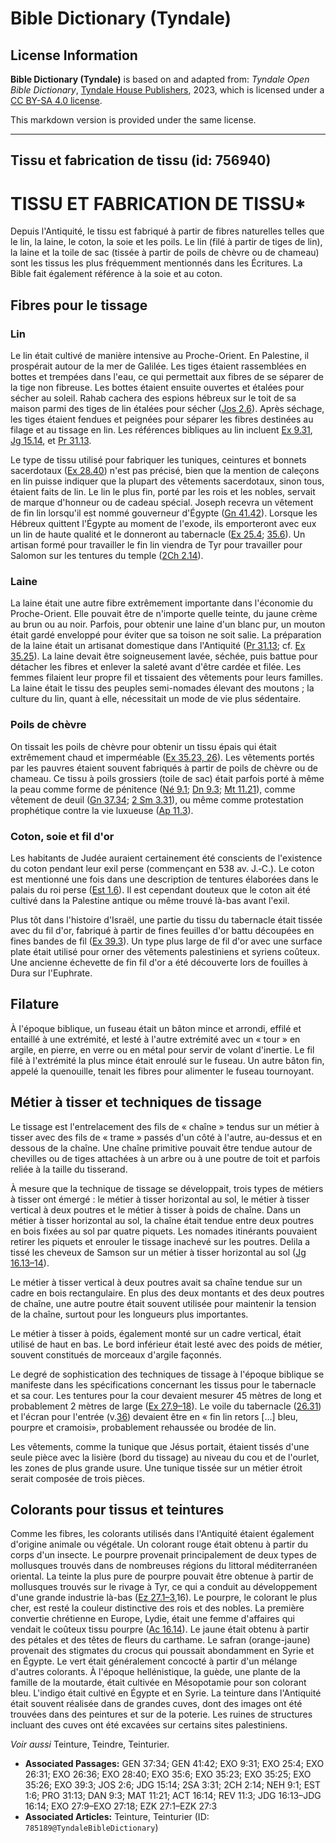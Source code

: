 # Bible Dictionary (Tyndale)

## License Information

**Bible Dictionary (Tyndale)** is based on and adapted from: _Tyndale Open Bible Dictionary_, [Tyndale House Publishers](https://tyndaleopenresources.com/), 2023, which is licensed under a [CC BY-SA 4.0 license](https://creativecommons.org/licenses/by-sa/4.0/legalcode.en).

This markdown version is provided under the same license.



--------------------------------

## Tissu et fabrication de tissu (id: 756940)

TISSU ET FABRICATION DE TISSU\*
===============================

Depuis l'Antiquité, le tissu est fabriqué à partir de fibres naturelles telles que le lin, la laine, le coton, la soie et les poils. Le lin (filé à partir de tiges de lin), la laine et la toile de sac (tissée à partir de poils de chèvre ou de chameau) sont les tissus les plus fréquemment mentionnés dans les Écritures. La Bible fait également référence à la soie et au coton.

Fibres pour le tissage
----------------------

### Lin

Le lin était cultivé de manière intensive au Proche\-Orient. En Palestine, il prospérait autour de la mer de Galilée. Les tiges étaient rassemblées en bottes et trempées dans l'eau, ce qui permettait aux fibres de se séparer de la tige non fibreuse. Les bottes étaient ensuite ouvertes et étalées pour sécher au soleil. Rahab cachera des espions hébreux sur le toit de sa maison parmi des tiges de lin étalées pour sécher ([Jos 2\.6](https://ref.ly/Josh2:6)). Après séchage, les tiges étaient fendues et peignées pour séparer les fibres destinées au filage et au tissage en lin. Les références bibliques au lin incluent [Ex 9\.31](https://ref.ly/Exod9:31), [Jg 15\.14](https://ref.ly/Judg15:14), et [Pr 31\.13](https://ref.ly/Prov31:13).

Le type de tissu utilisé pour fabriquer les tuniques, ceintures et bonnets sacerdotaux ([Ex 28\.40](https://ref.ly/Exod28:40)) n'est pas précisé, bien que la mention de caleçons en lin puisse indiquer que la plupart des vêtements sacerdotaux, sinon tous, étaient faits de lin. Le lin le plus fin, porté par les rois et les nobles, servait de marque d'honneur ou de cadeau spécial. Joseph recevra un vêtement de fin lin lorsqu'il est nommé gouverneur d'Égypte ([Gn 41\.42](https://ref.ly/Gen41:42)). Lorsque les Hébreux quittent l'Égypte au moment de l'exode, ils emporteront avec eux un lin de haute qualité et le donneront au tabernacle ([Ex 25\.4](https://ref.ly/Exod25:4); [35\.6](https://ref.ly/Exod35:6)). Un artisan formé pour travailler le fin lin viendra de Tyr pour travailler pour Salomon sur les tentures du temple ([2Ch 2\.14](https://ref.ly/2Chr2:14)).

### Laine

La laine était une autre fibre extrêmement importante dans l'économie du Proche\-Orient. Elle pouvait être de n'importe quelle teinte, du jaune crème au brun ou au noir. Parfois, pour obtenir une laine d'un blanc pur, un mouton était gardé enveloppé pour éviter que sa toison ne soit salie. La préparation de la laine était un artisanat domestique dans l'Antiquité ([Pr 31\.13](https://ref.ly/Prov31:13); cf. [Ex 35\.25](https://ref.ly/Exod35:25)). La laine devait être soigneusement lavée, séchée, puis battue pour détacher les fibres et enlever la saleté avant d'être cardée et filée. Les femmes filaient leur propre fil et tissaient des vêtements pour leurs familles. La laine était le tissu des peuples semi\-nomades élevant des moutons ; la culture du lin, quant à elle, nécessitait un mode de vie plus sédentaire.

### Poils de chèvre

On tissait les poils de chèvre pour obtenir un tissu épais qui était extrêmement chaud et imperméable ([Ex 35\.23, 26](https://ref.ly/Exod35:23,Exod35:26)). Les vêtements portés par les pauvres étaient souvent fabriqués à partir de poils de chèvre ou de chameau. Ce tissu à poils grossiers (toile de sac) était parfois porté à même la peau comme forme de pénitence ([Né 9\.1](https://ref.ly/Neh9:1); [Dn 9\.3](https://ref.ly/Dan9:3); [Mt 11\.21](https://ref.ly/Matt11:21)), comme vêtement de deuil ([Gn 37\.34](https://ref.ly/Gen37:34); [2 Sm 3\.31](https://ref.ly/2Sam3:31)), ou même comme protestation prophétique contre la vie luxueuse ([Ap 11\.3](https://ref.ly/Rev11:3)).

### Coton, soie et fil d'or

Les habitants de Judée auraient certainement été conscients de l'existence du coton pendant leur exil perse (commençant en 538 av. J.‑C.). Le coton est mentionné une fois dans une description de tentures élaborées dans le palais du roi perse ([Est 1\.6](https://ref.ly/Esth1:6)). Il est cependant douteux que le coton ait été cultivé dans la Palestine antique ou même trouvé là\-bas avant l'exil.

Plus tôt dans l'histoire d'Israël, une partie du tissu du tabernacle était tissée avec du fil d'or, fabriqué à partir de fines feuilles d'or battu découpées en fines bandes de fil ([Ex 39\.3](https://ref.ly/Exod39:3)). Un type plus large de fil d'or avec une surface plate était utilisé pour orner des vêtements palestiniens et syriens coûteux. Une ancienne échevette de fin fil d'or a été découverte lors de fouilles à Dura sur l'Euphrate.

Filature
--------

À l'époque biblique, un fuseau était un bâton mince et arrondi, effilé et entaillé à une extrémité, et lesté à l'autre extrémité avec un « tour » en argile, en pierre, en verre ou en métal pour servir de volant d'inertie. Le fil filé à l'extrémité la plus mince était enroulé sur le fuseau. Un autre bâton fin, appelé la quenouille, tenait les fibres pour alimenter le fuseau tournoyant.

Métier à tisser et techniques de tissage
----------------------------------------

Le tissage est l'entrelacement des fils de « chaîne » tendus sur un métier à tisser avec des fils de « trame » passés d'un côté à l'autre, au\-dessus et en dessous de la chaîne. Une chaîne primitive pouvait être tendue autour de chevilles ou de tiges attachées à un arbre ou à une poutre de toit et parfois reliée à la taille du tisserand.

À mesure que la technique de tissage se développait, trois types de métiers à tisser ont émergé : le métier à tisser horizontal au sol, le métier à tisser vertical à deux poutres et le métier à tisser à poids de chaîne. Dans un métier à tisser horizontal au sol, la chaîne était tendue entre deux poutres en bois fixées au sol par quatre piquets. Les nomades itinérants pouvaient retirer les piquets et enrouler le tissage inachevé sur les poutres. Delila a tissé les cheveux de Samson sur un métier à tisser horizontal au sol ([Jg 16\.13–14](https://ref.ly/Judg16:13-Judg16:14)).

Le métier à tisser vertical à deux poutres avait sa chaîne tendue sur un cadre en bois rectangulaire. En plus des deux montants et des deux poutres de chaîne, une autre poutre était souvent utilisée pour maintenir la tension de la chaîne, surtout pour les longueurs plus importantes.

Le métier à tisser à poids, également monté sur un cadre vertical, était utilisé de haut en bas. Le bord inférieur était lesté avec des poids de métier, souvent constitués de morceaux d'argile façonnés.

Le degré de sophistication des techniques de tissage à l'époque biblique se manifeste dans les spécifications concernant les tissus pour le tabernacle et sa cour. Les tentures pour la cour devaient mesurer 45 mètres de long et probablement 2 mètres de large ([Ex 27\.9–18](https://ref.ly/Exod27:9-Exod27:18)). Le voile du tabernacle ([26\.31](https://ref.ly/Exod26:31)) et l'écran pour l'entrée (v.[36](https://ref.ly/Exod26:36)) devaient être en « fin lin retors \[...] bleu, pourpre et cramoisi», probablement rehaussée ou brodée de lin.

Les vêtements, comme la tunique que Jésus portait, étaient tissés d'une seule pièce avec la lisière (bord du tissage) au niveau du cou et de l'ourlet, les zones de plus grande usure. Une tunique tissée sur un métier étroit serait composée de trois pièces.

Colorants pour tissus et teintures
----------------------------------

Comme les fibres, les colorants utilisés dans l'Antiquité étaient également d'origine animale ou végétale. Un colorant rouge était obtenu à partir du corps d'un insecte. Le pourpre provenait principalement de deux types de mollusques trouvés dans de nombreuses régions du littoral méditerranéen oriental. La teinte la plus pure de pourpre pouvait être obtenue à partir de mollusques trouvés sur le rivage à Tyr, ce qui a conduit au développement d'une grande industrie là\-bas ([Ez 27\.1–3](https://ref.ly/Ezek27:1-Ezek27:3),16\). Le pourpre, le colorant le plus cher, est resté la couleur distinctive des rois et des nobles. La première convertie chrétienne en Europe, Lydie, était une femme d'affaires qui vendait le coûteux tissu pourpre ([Ac 16\.14](https://ref.ly/Acts16:14)). Le jaune était obtenu à partir des pétales et des têtes de fleurs du carthame. Le safran (orange\-jaune) provenait des stigmates du crocus qui poussait abondamment en Syrie et en Égypte. Le vert était généralement concocté à partir d'un mélange d'autres colorants. À l'époque hellénistique, la guède, une plante de la famille de la moutarde, était cultivée en Mésopotamie pour son colorant bleu. L'indigo était cultivé en Égypte et en Syrie. La teinture dans l'Antiquité était souvent réalisée dans de grandes cuves, dont des images ont été trouvées dans des peintures et sur de la poterie. Les ruines de structures incluant des cuves ont été excavées sur certains sites palestiniens.

*Voir aussi* Teinture, Teindre, Teinturier.

* **Associated Passages:** GEN 37:34; GEN 41:42; EXO 9:31; EXO 25:4; EXO 26:31; EXO 26:36; EXO 28:40; EXO 35:6; EXO 35:23; EXO 35:25; EXO 35:26; EXO 39:3; JOS 2:6; JDG 15:14; 2SA 3:31; 2CH 2:14; NEH 9:1; EST 1:6; PRO 31:13; DAN 9:3; MAT 11:21; ACT 16:14; REV 11:3; JDG 16:13–JDG 16:14; EXO 27:9–EXO 27:18; EZK 27:1–EZK 27:3
* **Associated Articles:** Teinture, Teinturier (ID: `785189@TyndaleBibleDictionary`)

